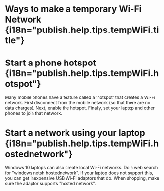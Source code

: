 # Ways to make a temporary Wi-Fi Network {i18n="publish.help.tips.tempWiFi.title"}

# Start a phone hotspot {i18n="publish.help.tips.tempWiFi.hotspot"}

Many mobile phones have a feature called a 'hotspot' that creates a Wi-Fi network. First disconnect from the mobile network (so that there are no data charges). Next, enable the hotspot. Finally, set your laptop and other phones to join that network.

# Start a network using your laptop {i18n="publish.help.tips.tempWiFi.hostednetwork"}

Windows 10 laptops can also create local Wi-Fi networks. Do a web search for "windows netsh hostednetwork". If your laptop does not support this, you can get inexpensive USB Wi-Fi adaptors that do. When shopping, make sure the adaptor supports "hosted network".
